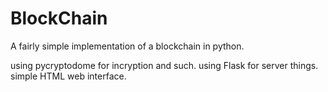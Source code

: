 # BlockChain
A fairly simple implementation of a blockchain in python.

using pycryptodome for incryption and such.
using Flask for server things.
simple HTML web interface.
